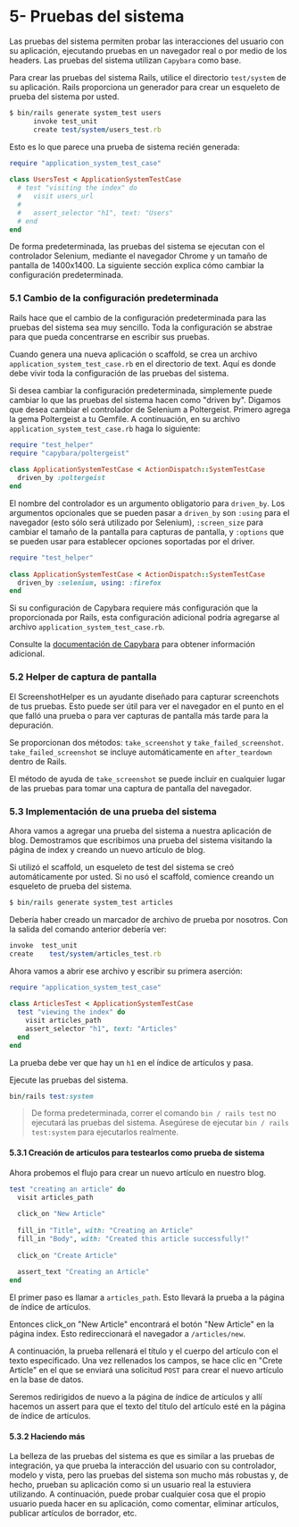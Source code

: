 # 5- Pruebas del sistema

Las pruebas del sistema permiten probar las interacciones del usuario con su aplicación, ejecutando pruebas en un navegador real o por medio de los headers. Las pruebas del sistema utilizan `Capybara` como base.

Para crear las pruebas del sistema Rails, utilice el directorio `test/system` de su aplicación. Rails proporciona un generador para crear un esqueleto de prueba del sistema por usted.

```ruby
$ bin/rails generate system_test users
      invoke test_unit
      create test/system/users_test.rb
```

Esto es lo que parece una prueba de sistema recién generada:

```ruby
require "application_system_test_case"
 
class UsersTest < ApplicationSystemTestCase
  # test "visiting the index" do
  #   visit users_url
  #
  #   assert_selector "h1", text: "Users"
  # end
end
```

De forma predeterminada, las pruebas del sistema se ejecutan con el controlador Selenium, mediante el navegador Chrome y un tamaño de pantalla de 1400x1400. La siguiente sección explica cómo cambiar la configuración predeterminada.

### 5.1 Cambio de la configuración predeterminada

Rails hace que el cambio de la configuración predeterminada para las pruebas del sistema sea muy sencillo. Toda la configuración se abstrae para que pueda concentrarse en escribir sus pruebas.

Cuando genera una nueva aplicación o scaffold, se crea un archivo `application_system_test_case.rb` en el directorio de text. Aquí es donde debe vivir toda la configuración de las pruebas del sistema.

Si desea cambiar la configuración predeterminada, simplemente puede cambiar lo que las pruebas del sistema hacen como "driven by". Digamos que desea cambiar el controlador de Selenium a Poltergeist. Primero agrega la gema Poltergeist a tu Gemfile. A continuación, en su archivo `application_system_test_case.rb` haga lo siguiente:

```ruby
require "test_helper"
require "capybara/poltergeist"
 
class ApplicationSystemTestCase < ActionDispatch::SystemTestCase
  driven_by :poltergeist
end
```

El nombre del controlador es un argumento obligatorio para `driven_by`. Los argumentos opcionales que se pueden pasar a `driven_by` son `:using` para el navegador \(esto sólo será utilizado por Selenium\), `:screen_size` para cambiar el tamaño de la pantalla para capturas de pantalla, y `:options` que se pueden usar para establecer opciones soportadas por el driver.

```ruby
require "test_helper"
 
class ApplicationSystemTestCase < ActionDispatch::SystemTestCase
  driven_by :selenium, using: :firefox
end
```

Si su configuración de Capybara requiere más configuración que la proporcionada por Rails, esta configuración adicional podría agregarse al archivo `application_system_test_case.rb`.

Consulte la [documentación de Capybara](https://github.com/teamcapybara/capybara#setup) para obtener información adicional.

### 5.2 Helper de captura de pantalla

El ScreenshotHelper es un ayudante diseñado para capturar  screenchots de tus pruebas. Esto puede ser útil para ver el navegador en el punto en el que falló una prueba o para ver capturas de pantalla más tarde para la depuración.

Se proporcionan dos métodos: `take_screenshot` y `take_failed_screenshot`. `take_failed_screenshot` se incluye automáticamente en `after_teardown` dentro de Rails.

El método de ayuda de `take_screenshot` se puede incluir en cualquier lugar de las pruebas para tomar una captura de pantalla del navegador.

### 5.3 Implementación de una prueba del sistema

Ahora vamos a agregar una prueba del sistema a nuestra aplicación de blog. Demostramos que escribimos una prueba del sistema visitando la página de index y creando un nuevo artículo de blog.

Si utilizó el scaffold, un esqueleto de test del sistema se creó automáticamente por usted. Si no usó el scaffold, comience creando un esqueleto de prueba del sistema.

```ruby
$ bin/rails generate system_test articles
```

Debería haber creado un marcador de archivo de prueba por nosotros. Con la salida del comando anterior debería ver:

```ruby
invoke  test_unit
create    test/system/articles_test.rb
```

Ahora vamos a abrir ese archivo y escribir su primera aserción:

```ruby
require "application_system_test_case"
 
class ArticlesTest < ApplicationSystemTestCase
  test "viewing the index" do
    visit articles_path
    assert_selector "h1", text: "Articles"
  end
end
```

La prueba debe ver que hay un `h1` en el índice de artículos y pasa.

Ejecute las pruebas del sistema.

```ruby
bin/rails test:system
```

> De forma predeterminada, correr el comando `bin / rails test` no ejecutará las pruebas del sistema. Asegúrese de ejecutar `bin / rails test:system` para ejecutarlos realmente.

#### 5.3.1 Creación de articulos para testearlos como prueba de sistema

Ahora probemos el flujo para crear un nuevo artículo en nuestro blog.

```ruby
test "creating an article" do
  visit articles_path
 
  click_on "New Article"
 
  fill_in "Title", with: "Creating an Article"
  fill_in "Body", with: "Created this article successfully!"
 
  click_on "Create Article"
 
  assert_text "Creating an Article"
end
```

El primer paso es llamar a `articles_path`. Esto llevará la prueba a la página de índice de artículos.

Entonces click\_on "New Article" encontrará el botón "New Article" en la página index. Esto redireccionará el navegador a `/articles/new`.

A continuación, la prueba rellenará el título y el cuerpo del artículo con el texto especificado. Una vez rellenados los campos, se hace clic en "Crete Article" en el que se enviará una solicitud `POST` para crear el nuevo artículo en la base de datos.

Seremos redirigidos de nuevo a la página de índice de artículos y allí hacemos un assert para que el texto del título del artículo esté en la página de índice de artículos.

#### 5.3.2 Haciendo más

La belleza de las pruebas del sistema es que es similar a las pruebas de integración, ya que prueba la interacción del usuario con su controlador, modelo y vista, pero las pruebas del sistema son mucho más robustas y, de hecho, prueban su aplicación como si un usuario real la estuviera utilizando. A continuación, puede probar cualquier cosa que el propio usuario pueda hacer en su aplicación, como comentar, eliminar artículos, publicar artículos de borrador, etc.







